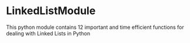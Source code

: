# LinkedListModule
This python module contains 12 important and time efficient functions for dealing with Linked Lists in Python
